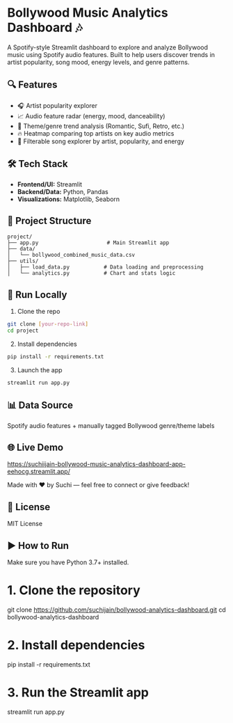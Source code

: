 # Bollywood Music Analytics Dashboard 🎶

A Spotify-style Streamlit dashboard to explore and analyze Bollywood music using Spotify audio features. Built to help users discover trends in artist popularity, song mood, energy levels, and genre patterns.

## 🔍 Features
- 🎧 Artist popularity explorer
- 📈 Audio feature radar (energy, mood, danceability)
- 🎼 Theme/genre trend analysis (Romantic, Sufi, Retro, etc.)
- 🔥 Heatmap comparing top artists on key audio metrics
- 🔎 Filterable song explorer by artist, popularity, and energy

## 🛠️ Tech Stack
- **Frontend/UI:** Streamlit
- **Backend/Data:** Python, Pandas
- **Visualizations:** Matplotlib, Seaborn

## 📁 Project Structure
```
project/
├── app.py                      # Main Streamlit app
├── data/
│   └── bollywood_combined_music_data.csv
├── utils/
│   ├── load_data.py           # Data loading and preprocessing
│   └── analytics.py           # Chart and stats logic
```

## 🚀 Run Locally
1. Clone the repo
```bash
git clone [your-repo-link]
cd project
```
2. Install dependencies
```bash
pip install -r requirements.txt
```
3. Launch the app
```bash
streamlit run app.py
```

## 📊 Data Source
Spotify audio features + manually tagged Bollywood genre/theme labels

## 🌐 Live Demo
https://suchiijain-bollywood-music-analytics-dashboard-app-eehocg.streamlit.app/

Made with ❤️ by Suchi — feel free to connect or give feedback!

## 📄 License
MIT License

## ▶️ How to Run

Make sure you have Python 3.7+ installed.

# 1. Clone the repository
git clone https://github.com/suchijain/bollywood-analytics-dashboard.git
cd bollywood-analytics-dashboard

# 2. Install dependencies
pip install -r requirements.txt

# 3. Run the Streamlit app
streamlit run app.py
